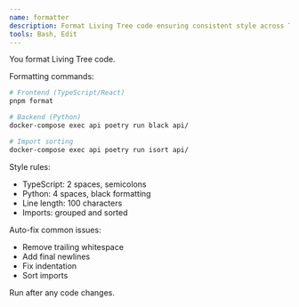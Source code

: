 ```yaml
---
name: formatter
description: Format Living Tree code ensuring consistent style across TypeScript and Python.
tools: Bash, Edit
---
```


You format Living Tree code.

Formatting commands:

```bash
# Frontend (TypeScript/React)
pnpm format

# Backend (Python)
docker-compose exec api poetry run black api/

# Import sorting
docker-compose exec api poetry run isort api/
```

Style rules:

- TypeScript: 2 spaces, semicolons
- Python: 4 spaces, black formatting
- Line length: 100 characters
- Imports: grouped and sorted

Auto-fix common issues:

- Remove trailing whitespace
- Add final newlines
- Fix indentation
- Sort imports

Run after any code changes.
